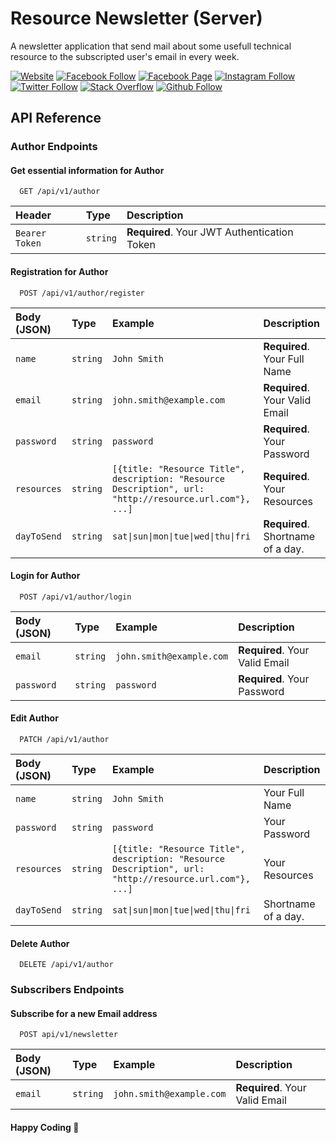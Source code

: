 # **Resource Newsletter (Server)**

A newsletter application that send mail about some usefull technical resource to the subscripted user's email in every week.

[![Website](https://img.shields.io/website?label=saminyasar%20🚀&name=hello&style=flat&url=https://saminyasar.netlify.app/)](https://saminyasar.netlify.app/)
[![Facebook Follow](https://img.shields.io/badge/Facebook-Follow-brightgreen)](https://www.facebook.com/saminyasar004/)
[![Facebook Page](https://img.shields.io/badge/Facebook-Page-brightgreen)](https://www.facebook.com/saminyasar04/)
[![Instagram Follow](https://img.shields.io/badge/Instagram-Follow-brightgreen)](https://instagram.com/saminyasar004/)
[![Twitter Follow](https://img.shields.io/badge/Twitter-Follow-brightgreen)](https://twitter.com/saminyasar004/)
[![Stack Overflow](https://img.shields.io/badge/Stack%20Overflow-Questions-brightgreen)](https://stackoverflow.com/users/14735945/samin-yasar)
[![Github Follow](https://img.shields.io/github/followers/saminyasar004?label=saminyasar004&style=social)](https://github.com/saminyasar004/)

## **API Reference**

### **Author Endpoints**

#### **Get essential information for Author**

```http
  GET /api/v1/author
```

| Header         | Type     | Description                                 |
| :------------- | :------- | :------------------------------------------ |
| `Bearer Token` | `string` | **Required**. Your JWT Authentication Token |

#### **Registration for Author**

```http
  POST /api/v1/author/register
```

| Body (JSON) | Type     | Example                                                                                                 | Description                       |
| :---------- | :------- | :------------------------------------------------------------------------------------------------------ | :-------------------------------- |
| `name`      | `string` | `John Smith`                                                                                            | **Required**. Your Full Name      |
| `email`     | `string` | `john.smith@example.com`                                                                                | **Required**. Your Valid Email    |
| `password`  | `string` | `password`                                                                                              | **Required**. Your Password       |
| `resources` | `string` | `[{title: "Resource Title", description: "Resource Description", url: "http://resource.url.com"}, ...]` | **Required**. Your Resources      |
| `dayToSend` | `string` | `sat\|sun\|mon\|tue\|wed\|thu\|fri`                                                                     | **Required**. Shortname of a day. |

#### **Login for Author**

```http
  POST /api/v1/author/login
```

| Body (JSON) | Type     | Example                  | Description                    |
| :---------- | :------- | :----------------------- | :----------------------------- |
| `email`     | `string` | `john.smith@example.com` | **Required**. Your Valid Email |
| `password`  | `string` | `password`               | **Required**. Your Password    |

#### **Edit Author**

```http
  PATCH /api/v1/author
```

| Body (JSON) | Type     | Example                                                                                                 | Description         |
| :---------- | :------- | :------------------------------------------------------------------------------------------------------ | :------------------ |
| `name`      | `string` | `John Smith`                                                                                            | Your Full Name      |
| `password`  | `string` | `password`                                                                                              | Your Password       |
| `resources` | `string` | `[{title: "Resource Title", description: "Resource Description", url: "http://resource.url.com"}, ...]` | Your Resources      |
| `dayToSend` | `string` | `sat\|sun\|mon\|tue\|wed\|thu\|fri`                                                                     | Shortname of a day. |

#### **Delete Author**

```http
  DELETE /api/v1/author
```

### **Subscribers Endpoints**

#### **Subscribe for a new Email address**

```http
  POST api/v1/newsletter
```

| Body (JSON) | Type     | Example                  | Description                    |
| :---------- | :------- | :----------------------- | :----------------------------- |
| `email`     | `string` | `john.smith@example.com` | **Required**. Your Valid Email |

#### Happy Coding 🚀
